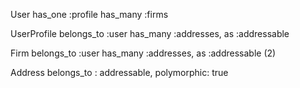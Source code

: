 User
  has_one :profile
  has_many :firms


UserProfile
  belongs_to :user
  has_many :addresses, as :addressable
  
Firm
  belongs_to :user
  has_many :addresses, as :addressable (2)

Address
  belongs_to : addressable, polymorphic: true
